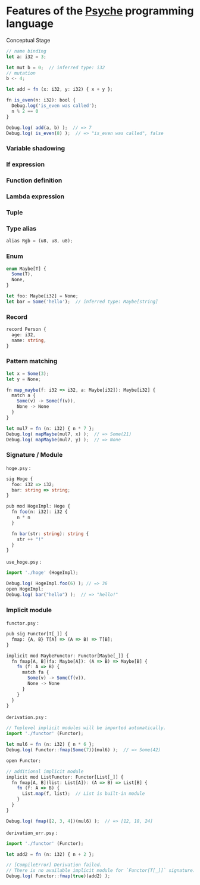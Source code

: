 # Features of the [Psyche](https://github.com/0918nobita/psyche) programming language

Conceptual Stage

```typescript
// name binding
let a: i32 = 3;

let mut b = 0;  // inferred type: i32
// mutation
b <- 4;

let add = fn (x: i32, y: i32) { x + y };

fn is_even(n: i32): bool {
  Debug.log('is_even was called');
  n % 2 == 0
}

Debug.log( add(a, b) );  // => 7
Debug.log( is_even(8) );  // => "is_even was called", false
```

### Variable shadowing

### If expression

### Function definition

### Lambda expression

### Tuple

### Type alias

```typescript
alias Rgb = (u8, u8, u8);
```

### Enum

```typescript
enum Maybe[T] {
  Some(T),
  None,
}

let foo: Maybe[i32] = None;
let bar = Some('hello');  // inferred type: Maybe[string]
```

### Record

```typescript
record Person {
  age: i32,
  name: string,
}
```

### Pattern matching

```typescript
let x = Some(3);
let y = None;

fn map_maybe(f: i32 => i32, a: Maybe[i32]): Maybe[i32] {
  match a {
    Some(v) -> Some(f(v)),
    None -> None
  }
}

let mul7 = fn (n: i32) { n * 7 };
Debug.log( mapMaybe(mul7, x) );  // => Some(21)
Debug.log( mapMaybe(mul7, y) );  // => None
```

### Signature / Module

`hoge.psy` :

```typescript
sig Hoge {
  foo: i32 => i32;
  bar: string => string;
}

pub mod HogeImpl: Hoge {
  fn foo(n: i32): i32 {
    n * n
  }

  fn bar(str: string): string {
    str ++ "!"
  }
}
```

`use_hoge.psy` :

```typescript
import './hoge' (HogeImpl);

Debug.log( HogeImpl.foo(6) ); // => 36
open HogeImpl;
Debug.log( bar("hello") );  // => "hello!"
```

### Implicit module

`functor.psy` :

```typescript
pub sig Functor[T[_]] {
  fmap: {A, B} T[A] => (A => B) => T[B];
}

implicit mod MaybeFunctor: Functor[Maybe[_]] {
  fn fmap[A, B](fa: Maybe[A]): (A => B) => Maybe[B] {
    fn (f: A => B) {
      match fa {
        Some(v) -> Some(f(v)),
        None -> None
      }
    }
  }
}
```

`derivation.psy` :

```typescript
// Toplevel implicit modules will be imported automatically.
import './functor' (Functor);

let mul6 = fn (n: i32) { n * 6 };
Debug.log( Functor::fmap(Some(7))(mul6) );  // => Some(42)

open Functor;

// additional implicit module
implicit mod ListFunctor: Functor[List[_]] {
  fn fmap[A, B](list: List[A]): (A => B) => List[B] {
    fn (f: A => B) {
      List.map(f, list);  // List is built-in module
    }
  }
}

Debug.log( fmap([2, 3, 4])(mul6) );  // => [12, 18, 24]
```

`derivation_err.psy` :

```typescript
import './functor' (Functor);

let add2 = fn (n: i32) { n + 2 };

// [CompileError] Derivation failed.
// There is no available implicit module for `Functor[T[_]]` signature.
Debug.log( Functor::fmap(true)(add2) );
```
